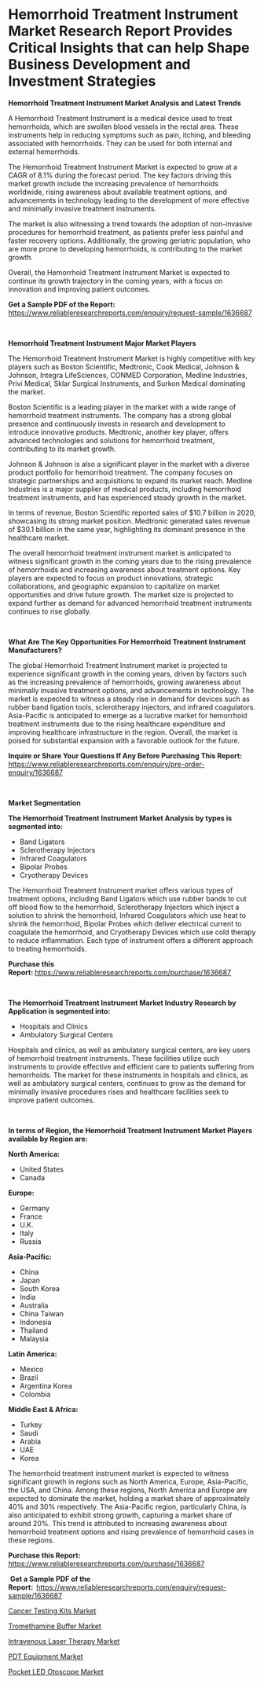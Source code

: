 <p><h1>Hemorrhoid Treatment Instrument Market Research Report Provides Critical Insights that can help Shape Business Development and Investment Strategies</h1></p><p><strong>Hemorrhoid Treatment Instrument Market Analysis and Latest Trends</strong></p>
<p><p>A Hemorrhoid Treatment Instrument is a medical device used to treat hemorrhoids, which are swollen blood vessels in the rectal area. These instruments help in reducing symptoms such as pain, itching, and bleeding associated with hemorrhoids. They can be used for both internal and external hemorrhoids.</p><p>The Hemorrhoid Treatment Instrument Market is expected to grow at a CAGR of 8.1% during the forecast period. The key factors driving this market growth include the increasing prevalence of hemorrhoids worldwide, rising awareness about available treatment options, and advancements in technology leading to the development of more effective and minimally invasive treatment instruments.</p><p>The market is also witnessing a trend towards the adoption of non-invasive procedures for hemorrhoid treatment, as patients prefer less painful and faster recovery options. Additionally, the growing geriatric population, who are more prone to developing hemorrhoids, is contributing to the market growth.</p><p>Overall, the Hemorrhoid Treatment Instrument Market is expected to continue its growth trajectory in the coming years, with a focus on innovation and improving patient outcomes.</p></p>
<p><strong>Get a Sample PDF of the Report:&nbsp;</strong> <a href="https://www.reliableresearchreports.com/enquiry/request-sample/1636687">https://www.reliableresearchreports.com/enquiry/request-sample/1636687</a></p>
<p>&nbsp;</p>
<p><strong>Hemorrhoid Treatment Instrument Major Market Players</strong></p>
<p><p>The Hemorrhoid Treatment Instrument Market is highly competitive with key players such as Boston Scientific, Medtronic, Cook Medical, Johnson & Johnson, Integra LifeSciences, CONMED Corporation, Medline Industries, Privi Medical, Sklar Surgical Instruments, and Surkon Medical dominating the market.</p><p>Boston Scientific is a leading player in the market with a wide range of hemorrhoid treatment instruments. The company has a strong global presence and continuously invests in research and development to introduce innovative products. Medtronic, another key player, offers advanced technologies and solutions for hemorrhoid treatment, contributing to its market growth.</p><p>Johnson & Johnson is also a significant player in the market with a diverse product portfolio for hemorrhoid treatment. The company focuses on strategic partnerships and acquisitions to expand its market reach. Medline Industries is a major supplier of medical products, including hemorrhoid treatment instruments, and has experienced steady growth in the market.</p><p>In terms of revenue, Boston Scientific reported sales of $10.7 billion in 2020, showcasing its strong market position. Medtronic generated sales revenue of $30.1 billion in the same year, highlighting its dominant presence in the healthcare market.</p><p>The overall hemorrhoid treatment instrument market is anticipated to witness significant growth in the coming years due to the rising prevalence of hemorrhoids and increasing awareness about treatment options. Key players are expected to focus on product innovations, strategic collaborations, and geographic expansion to capitalize on market opportunities and drive future growth. The market size is projected to expand further as demand for advanced hemorrhoid treatment instruments continues to rise globally.</p></p>
<p>&nbsp;</p>
<p><strong>What Are The Key Opportunities For Hemorrhoid Treatment Instrument Manufacturers?</strong></p>
<p><p>The global Hemorrhoid Treatment Instrument market is projected to experience significant growth in the coming years, driven by factors such as the increasing prevalence of hemorrhoids, growing awareness about minimally invasive treatment options, and advancements in technology. The market is expected to witness a steady rise in demand for devices such as rubber band ligation tools, sclerotherapy injectors, and infrared coagulators. Asia-Pacific is anticipated to emerge as a lucrative market for hemorrhoid treatment instruments due to the rising healthcare expenditure and improving healthcare infrastructure in the region. Overall, the market is poised for substantial expansion with a favorable outlook for the future.</p></p>
<p><strong>Inquire or Share Your Questions If Any Before Purchasing This Report:</strong> <a href="https://www.reliableresearchreports.com/enquiry/pre-order-enquiry/1636687">https://www.reliableresearchreports.com/enquiry/pre-order-enquiry/1636687</a></p>
<p>&nbsp;</p>
<p><strong>Market Segmentation</strong></p>
<p><strong>The Hemorrhoid Treatment Instrument Market Analysis by types is segmented into:</strong></p>
<p><ul><li>Band Ligators</li><li>Sclerotherapy Injectors</li><li>Infrared Coagulators</li><li>Bipolar Probes</li><li>Cryotherapy Devices</li></ul></p>
<p><p>The Hemorrhoid Treatment Instrument market offers various types of treatment options, including Band Ligators which use rubber bands to cut off blood flow to the hemorrhoid, Sclerotherapy Injectors which inject a solution to shrink the hemorrhoid, Infrared Coagulators which use heat to shrink the hemorrhoid, Bipolar Probes which deliver electrical current to coagulate the hemorrhoid, and Cryotherapy Devices which use cold therapy to reduce inflammation. Each type of instrument offers a different approach to treating hemorrhoids.</p></p>
<p><strong>Purchase this Report:&nbsp;</strong><a href="https://www.reliableresearchreports.com/purchase/1636687">https://www.reliableresearchreports.com/purchase/1636687</a></p>
<p>&nbsp;</p>
<p><strong>The Hemorrhoid Treatment Instrument Market Industry Research by Application is segmented into:</strong></p>
<p><ul><li>Hospitals and Clinics</li><li>Ambulatory Surgical Centers</li></ul></p>
<p><p>Hospitals and clinics, as well as ambulatory surgical centers, are key users of hemorrhoid treatment instruments. These facilities utilize such instruments to provide effective and efficient care to patients suffering from hemorrhoids. The market for these instruments in hospitals and clinics, as well as ambulatory surgical centers, continues to grow as the demand for minimally invasive procedures rises and healthcare facilities seek to improve patient outcomes.</p></p>
<p>&nbsp;</p>
<p><strong>In terms of Region, the Hemorrhoid Treatment Instrument Market Players available by Region are:</strong></p>
<p>
    <p> <strong> North America: </strong>
        <ul>
            <li>United States</li>
            <li>Canada</li>
        </ul>
        </p> 
    <p> <strong> Europe: </strong>
        <ul>
            <li>Germany</li>
            <li>France</li>
            <li>U.K.</li>
            <li>Italy</li>
            <li>Russia</li>
        </ul>
        </p> 
    <p> <strong> Asia-Pacific: </strong>
        <ul>
            <li>China</li>
            <li>Japan</li>
            <li>South Korea</li>
            <li>India</li>
            <li>Australia</li>
            <li>China Taiwan</li>
            <li>Indonesia</li>
            <li>Thailand</li>
            <li>Malaysia</li>
        </ul>
        </p> 
    <p> <strong> Latin America: </strong>
        <ul>
            <li>Mexico</li>
            <li>Brazil</li>
            <li>Argentina Korea</li>
            <li>Colombia</li>
        </ul>
        </p> 
    <p> <strong> Middle East & Africa: </strong>
        <ul>
            <li>Turkey</li>
            <li>Saudi</li>
            <li>Arabia</li>
            <li>UAE</li>
            <li>Korea</li>
        </ul>
    </p>
    </p>
<p><p>The hemorrhoid treatment instrument market is expected to witness significant growth in regions such as North America, Europe, Asia-Pacific, the USA, and China. Among these regions, North America and Europe are expected to dominate the market, holding a market share of approximately 40% and 30% respectively. The Asia-Pacific region, particularly China, is also anticipated to exhibit strong growth, capturing a market share of around 20%. This trend is attributed to increasing awareness about hemorrhoid treatment options and rising prevalence of hemorrhoid cases in these regions.</p></p>
<p><strong>Purchase this Report: </strong><a href="https://www.reliableresearchreports.com/purchase/1636687">https://www.reliableresearchreports.com/purchase/1636687</a></p>
<p>&nbsp;<strong>Get a Sample PDF of the Report:&nbsp;&nbsp;</strong><a href="https://www.reliableresearchreports.com/enquiry/request-sample/1636687">https://www.reliableresearchreports.com/enquiry/request-sample/1636687</a></p>
<p><strong></strong></p>
<p><p><a href="https://medium.com/@lisastevens48/cancer-testing-kits-market-trends-and-market-analysis-forecasted-for-period-2024-2031-6031f128d237">Cancer Testing Kits Market</a></p><p><a href="https://medium.com/@patriciaknight1961/tromethamine-buffer-market-size-cagr-trends-2024-2030-558745c5f36a">Tromethamine Buffer Market</a></p><p><a href="https://medium.com/@lisastevens48/intravenous-laser-therapy-market-size-cagr-trends-2024-2030-1e986e97c3e6">Intravenous Laser Therapy Market</a></p><p><a href="https://medium.com/@timothychapman46/pdt-equipment-market-competitive-analysis-market-trends-and-forecast-to-2031-b480e3393995">PDT Equipment Market</a></p><p><a href="https://medium.com/@patriciaknight1961/pocket-led-otoscope-market-size-reveals-the-best-marketing-channels-in-global-industry-32b77e27f2bd">Pocket LED Otoscope Market</a></p></p>